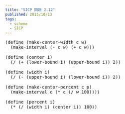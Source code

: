 ```yaml
---
title: "SICP 問題 2.12"
published: 2015/10/13
tags:
  - scheme
  - SICP
---
```



<pre class="code lang-scheme" data-lang="scheme" data-unlink><span class="synSpecial">(</span><span class="synStatement">define</span> <span class="synSpecial">(</span>make-center-width c w<span class="synSpecial">)</span>
  <span class="synSpecial">(</span>make-interval <span class="synSpecial">(</span><span class="synIdentifier">-</span> c w<span class="synSpecial">)</span> <span class="synSpecial">(</span><span class="synIdentifier">+</span> c w<span class="synSpecial">)))</span>

<span class="synSpecial">(</span><span class="synStatement">define</span> <span class="synSpecial">(</span>center i<span class="synSpecial">)</span>
  <span class="synSpecial">(</span><span class="synIdentifier">/</span> <span class="synSpecial">(</span><span class="synIdentifier">+</span> <span class="synSpecial">(</span>lower-bound i<span class="synSpecial">)</span> <span class="synSpecial">(</span>upper-bound i<span class="synSpecial">))</span> <span class="synConstant">2</span><span class="synSpecial">))</span>

<span class="synSpecial">(</span><span class="synStatement">define</span> <span class="synSpecial">(</span>width i<span class="synSpecial">)</span>
  <span class="synSpecial">(</span><span class="synIdentifier">/</span> <span class="synSpecial">(</span><span class="synIdentifier">-</span> <span class="synSpecial">(</span>upper-bound i<span class="synSpecial">)</span> <span class="synSpecial">(</span>lower-bound i<span class="synSpecial">))</span> <span class="synConstant">2</span><span class="synSpecial">))</span>

<span class="synSpecial">(</span><span class="synStatement">define</span> <span class="synSpecial">(</span>make-center-percent c p<span class="synSpecial">)</span>
  <span class="synSpecial">(</span>make-interval c <span class="synSpecial">(</span><span class="synIdentifier">*</span> c <span class="synSpecial">(</span><span class="synIdentifier">/</span> w <span class="synConstant">100</span><span class="synSpecial">))))</span>

<span class="synSpecial">(</span><span class="synStatement">define</span> <span class="synSpecial">(</span>percent i<span class="synSpecial">)</span>
  <span class="synSpecial">(</span><span class="synIdentifier">*</span> <span class="synSpecial">(</span><span class="synIdentifier">/</span> <span class="synSpecial">(</span>width i<span class="synSpecial">)</span> <span class="synSpecial">(</span>center i<span class="synSpecial">))</span> <span class="synConstant">100</span><span class="synSpecial">))</span>
</pre>


